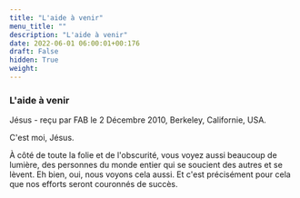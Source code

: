 ```yaml
---
title: "L'aide à venir"
menu_title: ""
description: "L'aide à venir"
date: 2022-06-01 06:00:01+00:176
draft: False
hidden: True
weight:
---
```

### L'aide à venir

Jésus - reçu par FAB le 2 Décembre 2010, Berkeley, Californie, USA.

C'est moi, Jésus.

À côté de toute la folie et de l'obscurité, vous voyez aussi beaucoup de lumière, des personnes du monde entier qui se soucient des autres et se lèvent. Eh bien, oui, nous voyons cela aussi. Et c'est précisément pour cela que nos efforts seront couronnés de succès.